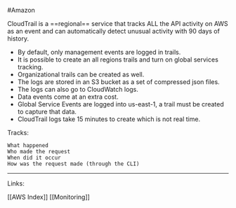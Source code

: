 #Amazon 


CloudTrail is a ==regional== service that tracks ALL the API activity on AWS as an event and can automatically detect unusual activity with 90 days of history.

- By default, only management events are logged in trails. 
- It is possible to create an all regions trails and turn on global services tracking. 
- Organizational trails can be created as well. 
- The logs are stored in an S3 bucket as a set of compressed json files. 
- The logs can also go to CloudWatch logs.
- Data events come at an extra cost. 
- Global Service Events are logged into us-east-1, a trail must be created to capture that data. 
- CloudTrail logs take 15 minutes to create which is not real time. 

Tracks:

	What happened
	Who made the request
	When did it occur
	How was the request made (through the CLI)



---
Links:

[[AWS Index]]
[[Monitoring]]
